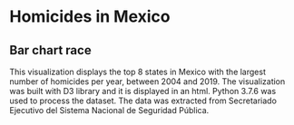 # Homicides in Mexico
## Bar chart race

This visualization displays the top 8 states in Mexico with the largest number of homicides per year, between 2004 and 2019.
The visualization was built with D3 library and it is displayed in an html. Python 3.7.6 was used to process the dataset. 
The data was extracted from Secretariado Ejecutivo del Sistema Nacional de Seguridad Pública. 

